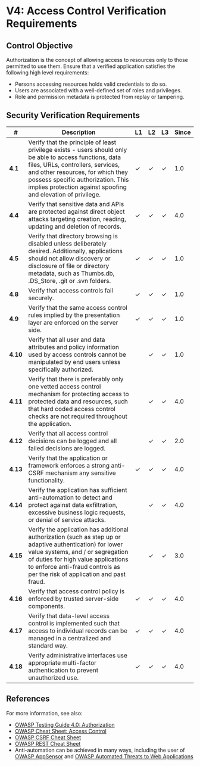 # V4: Access Control Verification Requirements

## Control Objective

Authorization is the concept of allowing access to resources only to those permitted to use them. Ensure that a verified application satisfies the following high level requirements:

* Persons accessing resources holds valid credentials to do so.
* Users are associated with a well-defined set of roles and privileges.
* Role and permission metadata is protected from replay or tampering.

## Security Verification Requirements

| # | Description | L1 | L2 | L3 | Since |
| --- | --- | --- | --- | -- | -- |
| **4.1** | Verify that the principle of least privilege exists - users should only be able to access functions, data files, URLs, controllers, services, and other resources, for which they possess specific authorization. This implies protection against spoofing and elevation of privilege. | ✓ | ✓ | ✓ | 1.0 |
| **4.4** | Verify that sensitive data and APIs are protected against direct object attacks targeting creation, reading, updating and deletion of records. | ✓ | ✓ | ✓ | 4.0 |
| **4.5** | Verify that directory browsing is disabled unless deliberately desired. Additionally, applications should not allow discovery or disclosure of file or directory metadata, such as Thumbs.db, .DS_Store, .git or .svn folders. | ✓ | ✓ | ✓ | 1.0 |
| **4.8** | Verify that access controls fail securely. | ✓ | ✓ | ✓ | 1.0 |
| **4.9** | Verify that the same access control rules implied by the presentation layer are enforced on the server side. | ✓ | ✓ | ✓ | 1.0 |
| **4.10** | Verify that all user and data attributes and policy information used by access controls cannot be manipulated by end users unless specifically authorized. |  | ✓ | ✓ | 1.0 |
| **4.11** | Verify that there is preferably only one vetted access control mechanism for protecting access to protected data and resources, such that hard coded access control checks are not required throughout the application. |  | ✓ | ✓ | 4.0 |
| **4.12** | Verify that all access control decisions can be logged and all failed decisions are logged. |  | ✓ | ✓ | 2.0 |
| **4.13** | Verify that the application or framework enforces a strong anti-CSRF mechanism any sensitive functionality. | ✓ | ✓ | ✓ | 4.0 |
| **4.14** | Verify the application has sufficient anti-automation to detect and protect against data exfiltration, excessive business logic requests, or denial of service attacks. |  | ✓ | ✓ | 4.0 |
| **4.15** | Verify the application has additional authorization (such as step up or adaptive authentication) for lower value systems, and / or segregation of duties for high value applications to enforce anti-fraud controls as per the risk of application and past fraud. |  | ✓ | ✓ | 3.0 |
| **4.16** | Verify that access control policy is enforced by trusted server-side components.  | ✓ | ✓ | ✓ | 4.0 |
| **4.17** | Verify that data-level access control is implemented such that access to individual records can be managed in a centralized and standard way. | ✓ | ✓ | ✓ | 4.0 |
| **4.18** | Verify administrative interfaces use appropriate multi-factor authentication to prevent unauthorized use. | ✓ | ✓ | ✓ | 4.0 |

## References

For more information, see also:

* [OWASP Testing Guide 4.0: Authorization](https://www.owasp.org/index.php/Testing_for_Authorization)
* [OWASP Cheat Sheet: Access Control](https://www.owasp.org/index.php/Access_Control_Cheat_Sheet)
* [OWASP CSRF Cheat Sheet](https://www.owasp.org/index.php/Cross-Site_Request_Forgery_(CSRF)_Prevention_Cheat_Sheet)
* [OWASP REST Cheat Sheet](https://www.owasp.org/index.php/REST_Security_Cheat_Sheet)
* Anti-automation can be achieved in many ways, including the user of [OWASP AppSensor](https://www.owasp.org/index.php/OWASP_AppSensor_Project) and [OWASP Automated Threats to Web Applications](https://www.owasp.org/index.php/OWASP_Automated_Threats_to_Web_Applications)
